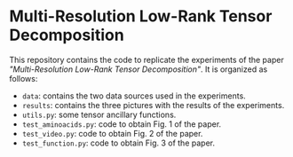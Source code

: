 # Multi-Resolution Low-Rank Tensor Decomposition

This repository contains the code to replicate the experiments of the paper *"Multi-Resolution Low-Rank Tensor Decomposition"*. It is organized as follows:
* ```data```: contains the two data sources used in the experiments.
* ```results```: contains the three pictures with the results of the experiments.
* ```utils.py```: some tensor ancillary functions.
* ```test_aminoacids.py```: code to obtain Fig. 1 of the paper.
* ```test_video.py```: code to obtain Fig. 2 of the paper.
* ```test_function.py```: code to obtain Fig. 3 of the paper.
